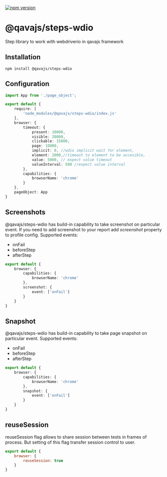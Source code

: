 [![npm version](https://badge.fury.io/js/@qavajs%2Fsteps-wdio.svg)](https://badge.fury.io/js/@qavajs%2Fsteps-wdio)

# @qavajs/steps-wdio
Step library to work with webdriverio in qavajs framework

## Installation

`npm install @qavajs/steps-wdio`

## Configuration

```typescript
import App from './page_object';

export default {
    require: [
        'node_modules/@qavajs/steps-wdio/index.js'
    ],
    browser: {
        timeout: {
            present: 10000,
            visible: 20000,
            clickable: 15000,
            page: 10000,
            implicit: 0, //wdio implicit wait for element,
            element: 2000,//timeout to element to be accesible,
            value: 5000, // expect value timeout
            valueInterval: 500 //expect value interval
        },
        capabilities: {
            browserName: 'chrome'
        }
    },
    pageObject: App
}
```

## Screenshots
@qavajs/steps-wdio has build-in capability to take screenshot on particular event. If you need to add 
screenshot to your report add _screenshot_ property to profile config.
Supported events:
- onFail
- beforeStep
- afterStep

```typescript
export default {
    browser: {
        capabilities: {
            browserName: 'chrome'
        },
        screenshot: {
            event: ['onFail']
        }
    }
}
```

## Snapshot
@qavajs/steps-wdio has build-in capability to take page snapshot on particular event.
Supported events:
- onFail
- beforeStep
- afterStep

```typescript
export default {
    browser: {
        capabilities: {
            browserName: 'chrome'
        },
        snapshot: {
            event: ['onFail']
        }
    }
}
```

## reuseSession
reuseSession flag allows to share session between tests in frames of process. But setting of this flag 
transfer session control to user.

```javascript
export default {
    browser: {
        reuseSession: true
    }
}
```


